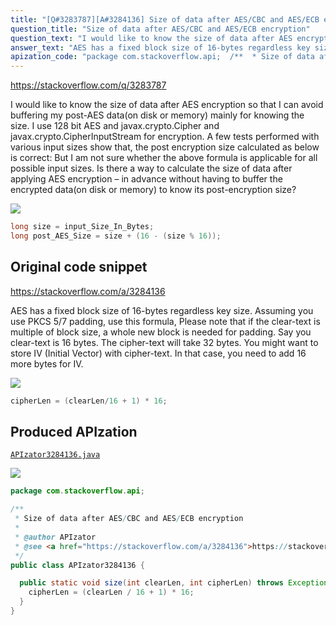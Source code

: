 ```yaml
---
title: "[Q#3283787][A#3284136] Size of data after AES/CBC and AES/ECB encryption"
question_title: "Size of data after AES/CBC and AES/ECB encryption"
question_text: "I would like to know the size of data after AES encryption so that I can avoid buffering my post-AES data(on disk or memory) mainly for knowing the size. I use 128 bit AES and javax.crypto.Cipher and javax.crypto.CipherInputStream for encryption. A few tests performed with various input sizes show that, the post encryption size calculated as below is correct: But I am not sure whether the above formula is applicable for all possible input sizes. Is there a way to calculate the size of data after applying AES encryption – in advance without having to buffer the encrypted data(on disk or memory) to know its post-encryption size?"
answer_text: "AES has a fixed block size of 16-bytes regardless key size. Assuming you use PKCS 5/7 padding, use this formula, Please note that if the clear-text is multiple of block size, a whole new block is needed for padding. Say you clear-text is 16 bytes. The cipher-text will take 32 bytes. You might want to store IV (Initial Vector) with cipher-text. In that case, you need to add 16 more bytes for IV."
apization_code: "package com.stackoverflow.api;  /**  * Size of data after AES/CBC and AES/ECB encryption  *  * @author APIzator  * @see <a href=\"https://stackoverflow.com/a/3284136\">https://stackoverflow.com/a/3284136</a>  */ public class APIzator3284136 {    public static void size(int clearLen, int cipherLen) throws Exception {     cipherLen = (clearLen / 16 + 1) * 16;   } }"
---
```


https://stackoverflow.com/q/3283787

I would like to know the size of data after AES encryption so that I can avoid buffering my post-AES data(on disk or memory) mainly for knowing the size.
I use 128 bit AES and javax.crypto.Cipher and javax.crypto.CipherInputStream for encryption.
A few tests performed with various input sizes show that, the post encryption size calculated as below is correct:
But I am not sure whether the above formula is applicable for all possible input sizes.
Is there a way to calculate the size of data after applying AES encryption – in advance without having to buffer the encrypted data(on disk or memory) to know its post-encryption size?


<div class="code-logo"><img src="/stackoverflow.png" /></div>

```java
long size = input_Size_In_Bytes; 
long post_AES_Size = size + (16 - (size % 16));
```


## Original code snippet

https://stackoverflow.com/a/3284136

AES has a fixed block size of 16-bytes regardless key size. Assuming you use PKCS 5/7 padding, use this formula,
Please note that if the clear-text is multiple of block size, a whole new block is needed for padding. Say you clear-text is 16 bytes. The cipher-text will take 32 bytes.
You might want to store IV (Initial Vector) with cipher-text. In that case, you need to add 16 more bytes for IV.

<div class="code-logo"><img src="/stackoverflow.png" /></div>

```java
cipherLen = (clearLen/16 + 1) * 16;
```

## Produced APIzation

[`APIzator3284136.java`](https://github.com/blind-papers/apization-temp-data/raw/main/search/APIzator3284136.java)

<div class="code-logo"><img src="/apizator.png" /></div>

```java
package com.stackoverflow.api;

/**
 * Size of data after AES/CBC and AES/ECB encryption
 *
 * @author APIzator
 * @see <a href="https://stackoverflow.com/a/3284136">https://stackoverflow.com/a/3284136</a>
 */
public class APIzator3284136 {

  public static void size(int clearLen, int cipherLen) throws Exception {
    cipherLen = (clearLen / 16 + 1) * 16;
  }
}

```